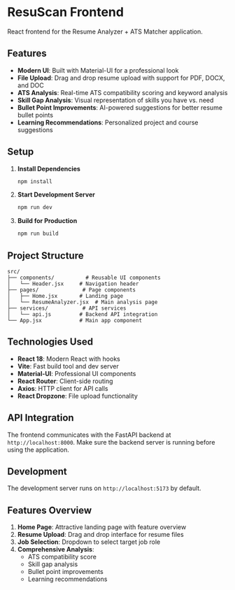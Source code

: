 # ResuScan Frontend

React frontend for the Resume Analyzer + ATS Matcher application.

## Features

- **Modern UI**: Built with Material-UI for a professional look
- **File Upload**: Drag and drop resume upload with support for PDF, DOCX, and DOC
- **ATS Analysis**: Real-time ATS compatibility scoring and keyword analysis
- **Skill Gap Analysis**: Visual representation of skills you have vs. need
- **Bullet Point Improvements**: AI-powered suggestions for better resume bullet points
- **Learning Recommendations**: Personalized project and course suggestions

## Setup

1. **Install Dependencies**
   ```bash
   npm install
   ```

2. **Start Development Server**
   ```bash
   npm run dev
   ```

3. **Build for Production**
   ```bash
   npm run build
   ```

## Project Structure

```
src/
├── components/          # Reusable UI components
│   └── Header.jsx     # Navigation header
├── pages/              # Page components
│   ├── Home.jsx       # Landing page
│   └── ResumeAnalyzer.jsx  # Main analysis page
├── services/           # API services
│   └── api.js         # Backend API integration
└── App.jsx            # Main app component
```

## Technologies Used

- **React 18**: Modern React with hooks
- **Vite**: Fast build tool and dev server
- **Material-UI**: Professional UI components
- **React Router**: Client-side routing
- **Axios**: HTTP client for API calls
- **React Dropzone**: File upload functionality

## API Integration

The frontend communicates with the FastAPI backend at `http://localhost:8000`. Make sure the backend server is running before using the application.

## Development

The development server runs on `http://localhost:5173` by default.

## Features Overview

1. **Home Page**: Attractive landing page with feature overview
2. **Resume Upload**: Drag and drop interface for resume files
3. **Job Selection**: Dropdown to select target job role
4. **Comprehensive Analysis**: 
   - ATS compatibility score
   - Skill gap analysis
   - Bullet point improvements
   - Learning recommendations
